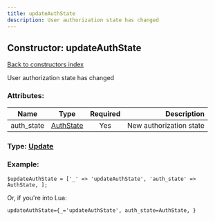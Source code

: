 ```yaml
---
title: updateAuthState
description: User authorization state has changed
---
```

## Constructor: updateAuthState  
[Back to constructors index](index.md)



User authorization state has changed

### Attributes:

| Name     |    Type       | Required | Description |
|----------|:-------------:|:--------:|------------:|
|auth\_state|[AuthState](../types/AuthState.md) | Yes|New authorization state|



### Type: [Update](../types/Update.md)


### Example:

```
$updateAuthState = ['_' => 'updateAuthState', 'auth_state' => AuthState, ];
```  

Or, if you're into Lua:  


```
updateAuthState={_='updateAuthState', auth_state=AuthState, }

```


